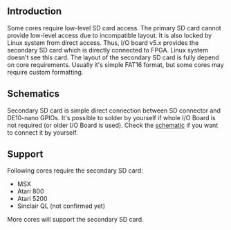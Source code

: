 ## Introduction
Some cores require low-level SD card access. The primary SD card cannot provide low-level access due to incompatible layout. It is also locked by Linux system from direct access. Thus, I/O board v5.x provides the secondary SD card which is directly connected to FPGA. Linux system doesn't see this card. The layout of the secondary SD card is fully depend on core requirements. Usually it's simple FAT16 format, but some cores may require custom formatting.

## Schematics
Secondary SD card is simple direct connection between SD connector and DE10-nano GPIOs. It's possible to solder by yourself if whole I/O Board is not required (or older I/O Board is used). Check the [schematic](https://github.com/MiSTer-devel/Hardware_MiSTer/blob/master/Addons/IOBoard/iobrd_5.2.pdf) if you want to connect it by yourself.

## Support
Following cores require the secondary SD card:
* MSX
* Atari 800
* Atari 5200
* Sinclair QL (not confirmed yet)

More cores will support the secondary SD card.